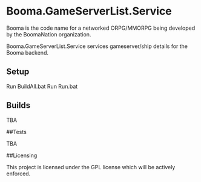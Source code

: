# Booma.GameServerList.Service

Booma is the code name for a networked ORPG/MMORPG being developed by the BoomaNation organization.

Booma.GameServerList.Service services gameserver/ship details for the Booma backend.

## Setup

Run BuildAll.bat
Run Run.bat

## Builds

TBA

##Tests

TBA

##Licensing

This project is licensed under the GPL license which will be actively enforced.
